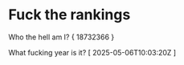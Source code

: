 # Fuck the rankings

Who the hell am I?
{ 18732366 }

What fucking year is it?
[ 2025-05-06T10:03:20Z ]
